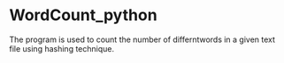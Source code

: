 # WordCount_python

The program is used to count the number of differntwords in a given text file using hashing technique.
